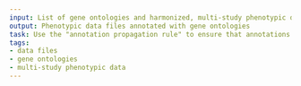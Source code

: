 ```yaml
---
input: List of gene ontologies and harmonized, multi-study phenotypic data set
output: Phenotypic data files annotated with gene ontologies
task: Use the "annotation propagation rule" to ensure that annotations to ontology terms are "inherited" up
tags:
- data files
- gene ontologies
- multi-study phenotypic data
---
```

